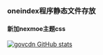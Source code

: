 ### oneindex程序静态文件存放
#### 新加nexmoe主题css

[![govcdn GitHub stats](https://github-readme-stats.vercel.app/api?username=T-Y-P/oneindexcdn)](https://github.com/T-Y-P/oneindexcdn)